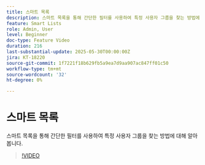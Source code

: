 ```yaml
---
title: 스마트 목록
description: 스마트 목록을 통해 간단한 필터를 사용하여 특정 사용자 그룹을 찾는 방법에 대해 알아봅니다.
feature: Smart Lists
role: Admin, User
level: Beginner
doc-type: Feature Video
duration: 216
last-substantial-update: 2025-05-30T00:00:00Z
jira: KT-18220
source-git-commit: 1f7221f18b629fb5a9ea7d9aa907ac847ff01c50
workflow-type: tm+mt
source-wordcount: '32'
ht-degree: 0%

---
```



# 스마트 목록

스마트 목록을 통해 간단한 필터를 사용하여 특정 사용자 그룹을 찾는 방법에 대해 알아봅니다.

>[!VIDEO](https://video.tv.adobe.com/v/3463190/?learn=on&enablevpops)
